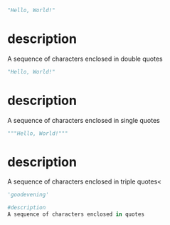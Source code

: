 ~~~python
"Hello, World!"
~~~
# description
A sequence of characters enclosed in double quotes

~~~python
"Hello, World!"
~~~

# description
A sequence of characters enclosed in single quotes

~~~python
"""Hello, World!"""
~~~

# description
A sequence of characters enclosed in triple quotes<

~~~python
'goodevening'

#description
A sequence of characters enclosed in quotes

